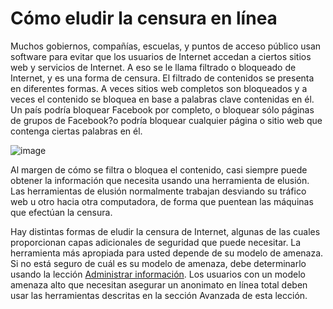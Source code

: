 [Title]: # (Cómo eludir la censura en línea)
[Order]: # (4)

# Cómo eludir la censura en línea

Muchos gobiernos, compañías, escuelas, y puntos de acceso público usan software para evitar que los usuarios de Internet accedan a ciertos sitios web y servicios de Internet. A eso se le llama filtrado o bloqueado de Internet, y es una forma de censura. El filtrado de contenidos se presenta en diferentes formas. A veces sitios web completos son bloqueados y a veces el contenido se bloquea en base a palabras clave contenidas en él. Un país podría bloquear Facebook por completo, o bloquear sólo páginas de grupos de Facebook?o podría bloquear cualquier página o sitio web que contenga ciertas palabras en él.

![image](internetb1.png)

Al margen de cómo se filtra o bloquea el contenido, casi siempre puede obtener la información que necesita usando una herramienta de elusión. Las herramientas de elusión normalmente trabajan desviando su tráfico web u otro hacia otra computadora, de forma que puentean las máquinas que efectúan la censura.

Hay distintas formas de eludir la censura de Internet, algunas de las cuales proporcionan capas adicionales de seguridad que puede necesitar. La herramienta más apropiada para usted depende de su modelo de amenaza. Si no está seguro de cuál es su modelo de amenaza, debe determinarlo usando la lección [Administrar información](umbrella://lesson/managing-information). Los usuarios con un modelo amenaza alto que necesitan asegurar un anonimato en línea total deben usar las herramientas descritas en la sección Avanzada de esta lección.